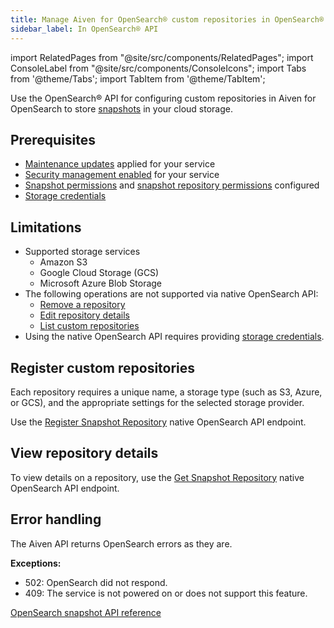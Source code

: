 ```yaml
---
title: Manage Aiven for OpenSearch® custom repositories in OpenSearch® API
sidebar_label: In OpenSearch® API
---
```


import RelatedPages from "@site/src/components/RelatedPages";
import ConsoleLabel from "@site/src/components/ConsoleIcons";
import Tabs from '@theme/Tabs';
import TabItem from '@theme/TabItem';

Use the OpenSearch® API for configuring custom repositories in Aiven for OpenSearch to store [snapshots](/docs/products/opensearch/howto/manage-snapshots) in your cloud storage.

## Prerequisites

- [Maintenance updates](/docs/platform/concepts/maintenance-window#maintenance-updates)
  applied for your service
- [Security management enabled](/docs/products/opensearch/howto/enable-opensearch-security)
  for your service
- [Snapshot permissions](https://docs.opensearch.org/docs/latest/security/access-control/permissions/#snapshot-permissions)
  and
  [snapshot repository permissions](https://docs.opensearch.org/docs/latest/security/access-control/permissions/#snapshot-repository-permissions)
  configured
- [Storage credentials](/docs/products/opensearch/howto/snapshot-credentials)

## Limitations

- Supported storage services
  - Amazon S3
  - Google Cloud Storage (GCS)
  - Microsoft Azure Blob Storage
- The following operations are not supported via native OpenSearch API:
  - [Remove a repository](/docs/products/opensearch/howto/custom-repositories#remove-a-repository)
  - [Edit repository details](/docs/products/opensearch/howto/custom-repositories#view-or-edit-repository-details)
  - [List custom repositories](/docs/products/opensearch/howto/custom-repositories#list-custom-repositories)
- Using the native OpenSearch API requires providing
  [storage credentials](/docs/products/opensearch/howto/snapshot-credentials).

## Register custom repositories

Each repository requires a unique name, a storage type (such as S3, Azure, or GCS), and
the appropriate settings for the selected storage provider.

Use the
[Register Snapshot Repository](https://docs.opensearch.org/docs/latest/api-reference/snapshots/create-repository/)
native OpenSearch API endpoint.

## View repository details

To view details on a repository, use the
[Get Snapshot Repository](https://docs.opensearch.org/docs/latest/api-reference/snapshots/get-snapshot-repository/)
native OpenSearch API endpoint.

## Error handling

The Aiven API returns OpenSearch errors as they are.

**Exceptions:**

- 502: OpenSearch did not respond.
- 409: The service is not powered on or does not support this feature.

<RelatedPages/>

[OpenSearch snapshot API reference](https://opensearch.org/docs/latest/api-reference/snapshots/index/)
